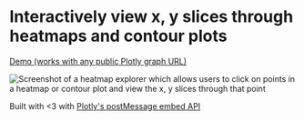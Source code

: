 # Interactively view x, y slices through heatmaps and contour plots

[Demo (works with any public Plotly graph URL)](http://chriddyp.github.io/Heatmap-Explorer)

![Screenshot of a heatmap explorer which allows users to click on points in a heatmap or contour plot and view the x, y slices through that point](http://i.imgur.com/lMvQqjO.gif)

Built with <3 with [Plotly's postMessage embed API](https://GitHub.com/plotly/Embed-API)
